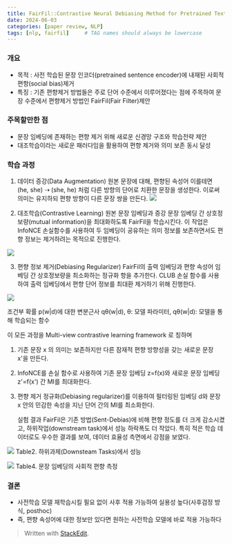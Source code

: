 ```yaml
---
title: FairFil::Contrastive Neural Debiasing Method for Pretrained Text Encoders (ICLR 2021)
date: 2024-06-03 
categories: [paper review, NLP]
tags: [nlp, fairfil]     # TAG names should always be lowercase
---
```




 

### 개요
- 목적 : 사전 학습된 문장 인코더(pretrained sentence encoder)에 내재된 사회적 편항(social bias)제거
- 특징 : 기존 편향제거 방법들은 주로 단어 수준에서 이루어졌다는 점에 주목하여 문장 수준에서 편향제거 방법인 FairFil(Fair Filter)제안


### 주목할만한 점

- 문장 임베딩에 존재하는 편향 제거 위해 새로운 신경망 구조와 학습전략 제안
- 대조학습이라는 새로운 패러다임을 활용하여 편향 제거와 의미 보존 동시 달성

### 학습 과정

1) 데이터 증강(Data Augmentation)
	원본 문장에 대해, 편향된 속성어 이를테면 (he, she) ⇢ (she, he) 처럼 다른 방향의 단어로 치환한 문장을 생성한다. 이로써 의미는 유지하되 편향 방향이 다른 문장 쌍을 만든다.
    ![](https://velog.velcdn.com/images/summer_y/post/b7b30cca-7b45-4ea8-9fc5-cf9513dbe033/image.png)
    
2) 대조학습(Contrastive Learning)
	원본 문장 임베딩과 증강 문장 임베딩 간 상호정보량(mutual information)을 최대화하도록 FairFil을 학습시킨다. 이 작업은 InfoNCE 손실함수를 사용하여 두 임베딩이 공유하는 의미 정보를 보존하면서도 편향 정보는 제거하려는 목적으로 진행한다.
    
![](https://velog.velcdn.com/images/summer_y/post/7a933295-3cc7-4d39-8f91-187470bc9fb1/image.png)
    
    
3) 편향 정보 제거(Debiasing Regularizer)
	FairFil의 출력 임베딩과 편향 속성어 임베딩 간 상호정보량을 최소화하는 정규화 항을 추가한다. CLUB 손실 함수를 사용하여 출력 임베딩에서 편향 단어 정보를 최대환 제거하기 위해 진행한다.


![](https://velog.velcdn.com/images/summer_y/post/e54dc654-7713-45ba-9562-b6a5fe2470d2/image.png)

조건부 확률 p(w|d)에 대한 변분근사 qθ(w|d), θ: 모델 파라미터, qθ(w|d): 모델을 통해 학습되는 함수


이 모든 과정을 Multi-view contrastive learning framework 로 칭하며

1. 기존 문장 x 의 의미는 보존하지만 다른 잠재적 편향 방향성을 갖는 새로운 문장 x'을 만든다.

2. InfoNCE를 손실 함수로 사용하여 기존 문장 임베딩 z=f(x)와 새로운 문장 임베딩 z'=f(x') 간 MI를 최대화한다.

3. 편향 제거 정규화(Debiasing regularizer)를 이용하여 필터링된 임베딩 d와 문장 x 안의 민감한 속성을 지닌 단어 간의 MI를 최소화한다.


   실험 결과 FairFil은 기존 방법(Sent-Debias)에 비해 편향 정도를 더 크게 감소시켰고, 하위작업(downstream task)에서 성능 하락폭도 더 작았다. 특히 적은 학습 데이터로도 우수한 결과를 보여, 데이터 효율성 측면에서 강점을 보였다.
    
![](https://velog.velcdn.com/images/summer_y/post/1e8ce2c8-e0e9-47f5-8e08-2715b36f63a9/image.png)
Table2. 하위과제(Downsteam Tasks)에서 성능

![](https://velog.velcdn.com/images/summer_y/post/15e1ad2d-0707-4175-9419-c7d0c12b1cf0/image.png)
Table4. 문장 임베딩의 사회적 편향 측정



### 결론

- 사전학습 모델 재학습시킬 필요 없이 사후 적용 가능하여 실용성 높다(사후검정 방식, posthoc) 
- 즉, 편향 속성어에 대한 정보만 있다면 원하는 사전학습 모델에 바로 적용 가능하다

> Written with [StackEdit](https://stackedit.io/).
